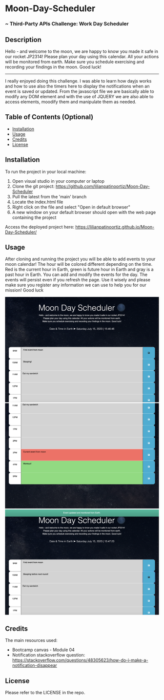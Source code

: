 # Moon-Day-Scheduler

### ~ Third-Party APIs Challenge: Work Day Scheduler

## Description

Hello - and welcome to the moon, we are happy to know you made it safe in our rocket JP2314!
Please plan your day using this calendar. All your actions will be monitored from earth.
Make sure you schedule exercising and recording your findings in the moon. Good luck!

---

I really enjoyed doing this challenge. I was able to learn how dayjs works and how to use also the timers here to display the notifications when an event is saved or updated. From the javascript file we are basically able to modify any DOM element and with the use of JQUERY we are also able to access elements, moodify them and manipulate them as needed.

## Table of Contents (Optional)

- [Installation](#installation)
- [Usage](#usage)
- [Credits](#credits)
- [License](#license)

## Installation

To run the project in your local machine:

1. Open visual studio in your computer or laptop
2. Clone the git project: https://github.com/lilianpatinoortiz/Moon-Day-Scheduler
3. Pull the latest from the 'main' branch
4. Locate the index.html file
5. Right click on the file and select "Open in default browser"
6. A new window on your default browser should open with the web page containing the project

Access the deployed project here: https://lilianpatinoortiz.github.io/Moon-Day-Scheduler/

## Usage

After cloning and running the project you will be able to add events to your moon calendar!
The hour will be colored different depending on the time. Red is the current hour in Earth, green is future hour in Earth and gray is a past hour in Earth. You can add and modify the events for the day. The events will persist even if you refresh the page. Use it wisely and please make sure you register any information we can use to help you for our mission! Good luck

![Moon calendar](assets/img/1.png)
![Moon calendar](assets/img/2.png)
![Notiification](assets/img/3.png)

## Credits

The main resources used:

- Bootcamp canvas - Module 04
- Notification stackoverflow question: https://stackoverflow.com/questions/48305623/how-do-i-make-a-notification-disappear

## License

Please refer to the LICENSE in the repo.
